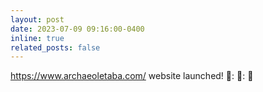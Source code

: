 ```yaml
---
layout: post
date: 2023-07-09 09:16:00-0400
inline: true
related_posts: false
---
```


https://www.archaeoletaba.com/ website launched! 🎇: 🚀: 🎇
